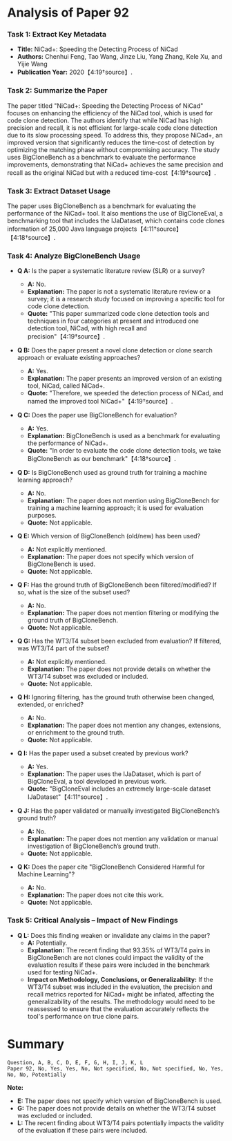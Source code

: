 # Analysis of Paper 92

### Task 1: Extract Key Metadata

- **Title:** NiCad+: Speeding the Detecting Process of NiCad
- **Authors:** Chenhui Feng, Tao Wang, Jinze Liu, Yang Zhang, Kele Xu, and Yijie Wang
- **Publication Year:** 2020【4:19†source】.

### Task 2: Summarize the Paper

The paper titled "NiCad+: Speeding the Detecting Process of NiCad" focuses on enhancing the efficiency of the NiCad tool, which is used for code clone detection. The authors identify that while NiCad has high precision and recall, it is not efficient for large-scale code clone detection due to its slow processing speed. To address this, they propose NiCad+, an improved version that significantly reduces the time-cost of detection by optimizing the matching phase without compromising accuracy. The study uses BigCloneBench as a benchmark to evaluate the performance improvements, demonstrating that NiCad+ achieves the same precision and recall as the original NiCad but with a reduced time-cost【4:19†source】.

### Task 3: Extract Dataset Usage

The paper uses BigCloneBench as a benchmark for evaluating the performance of the NiCad+ tool. It also mentions the use of BigCloneEval, a benchmarking tool that includes the IJaDataset, which contains code clones information of 25,000 Java language projects【4:11†source】【4:18†source】.

### Task 4: Analyze BigCloneBench Usage

- **Q A:** Is the paper a systematic literature review (SLR) or a survey?
  - **A:** No.
  - **Explanation:** The paper is not a systematic literature review or a survey; it is a research study focused on improving a specific tool for code clone detection.
  - **Quote:** "This paper summarized code clone detection tools and techniques in four categories at present and introduced one detection tool, NiCad, with high recall and precision"【4:19†source】.

- **Q B:** Does the paper present a novel clone detection or clone search approach or evaluate existing approaches?
  - **A:** Yes.
  - **Explanation:** The paper presents an improved version of an existing tool, NiCad, called NiCad+.
  - **Quote:** "Therefore, we speeded the detection process of NiCad, and named the improved tool NiCad+"【4:19†source】.

- **Q C:** Does the paper use BigCloneBench for evaluation?
  - **A:** Yes.
  - **Explanation:** BigCloneBench is used as a benchmark for evaluating the performance of NiCad+.
  - **Quote:** "In order to evaluate the code clone detection tools, we take BigCloneBench as our benchmark"【4:18†source】.

- **Q D:** Is BigCloneBench used as ground truth for training a machine learning approach?
  - **A:** No.
  - **Explanation:** The paper does not mention using BigCloneBench for training a machine learning approach; it is used for evaluation purposes.
  - **Quote:** Not applicable.

- **Q E:** Which version of BigCloneBench (old/new) has been used?
  - **A:** Not explicitly mentioned.
  - **Explanation:** The paper does not specify which version of BigCloneBench is used.
  - **Quote:** Not applicable.

- **Q F:** Has the ground truth of BigCloneBench been filtered/modified? If so, what is the size of the subset used?
  - **A:** No.
  - **Explanation:** The paper does not mention filtering or modifying the ground truth of BigCloneBench.
  - **Quote:** Not applicable.

- **Q G:** Has the WT3/T4 subset been excluded from evaluation? If filtered, was WT3/T4 part of the subset?
  - **A:** Not explicitly mentioned.
  - **Explanation:** The paper does not provide details on whether the WT3/T4 subset was excluded or included.
  - **Quote:** Not applicable.

- **Q H:** Ignoring filtering, has the ground truth otherwise been changed, extended, or enriched?
  - **A:** No.
  - **Explanation:** The paper does not mention any changes, extensions, or enrichment to the ground truth.
  - **Quote:** Not applicable.

- **Q I:** Has the paper used a subset created by previous work?
  - **A:** Yes.
  - **Explanation:** The paper uses the IJaDataset, which is part of BigCloneEval, a tool developed in previous work.
  - **Quote:** "BigCloneEval includes an extremely large-scale dataset IJaDataset"【4:11†source】.

- **Q J:** Has the paper validated or manually investigated BigCloneBench’s ground truth?
  - **A:** No.
  - **Explanation:** The paper does not mention any validation or manual investigation of BigCloneBench’s ground truth.
  - **Quote:** Not applicable.

- **Q K:** Does the paper cite "BigCloneBench Considered Harmful for Machine Learning"?
  - **A:** No.
  - **Explanation:** The paper does not cite this work.
  - **Quote:** Not applicable.

### Task 5: Critical Analysis – Impact of New Findings

- **Q L:** Does this finding weaken or invalidate any claims in the paper?
  - **A:** Potentially.
  - **Explanation:** The recent finding that 93.35% of WT3/T4 pairs in BigCloneBench are not clones could impact the validity of the evaluation results if these pairs were included in the benchmark used for testing NiCad+.
  - **Impact on Methodology, Conclusions, or Generalizability:** If the WT3/T4 subset was included in the evaluation, the precision and recall metrics reported for NiCad+ might be inflated, affecting the generalizability of the results. The methodology would need to be reassessed to ensure that the evaluation accurately reflects the tool's performance on true clone pairs.

# Summary

```plaintext
Question, A, B, C, D, E, F, G, H, I, J, K, L
Paper 92, No, Yes, Yes, No, Not specified, No, Not specified, No, Yes, No, No, Potentially
```

**Note:**  
- **E:** The paper does not specify which version of BigCloneBench is used.
- **G:** The paper does not provide details on whether the WT3/T4 subset was excluded or included.
- **L:** The recent finding about WT3/T4 pairs potentially impacts the validity of the evaluation if these pairs were included.
